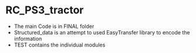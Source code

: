 # RC_PS3_tractor

 - The main Code is in FINAL folder
 - Structured_data is an attempt to used EasyTransfer library to encode the information
 - TEST contains the individual modules 
 
